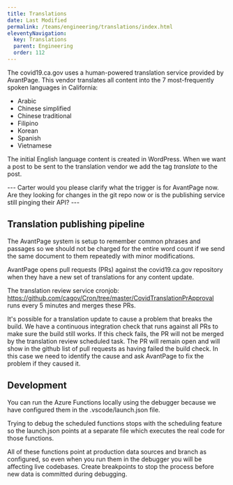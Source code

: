 ```yaml
---
title: Translations
date: Last Modified 
permalink: /teams/engineering/translations/index.html
eleventyNavigation:
  key: Translations
  parent: Engineering
  order: 112
---
```



The covid19.ca.gov uses a human-powered translation service provided by AvantPage. This vendor translates all content into the 7 most-frequently spoken languages in California:

* Arabic
* Chinese simplified
* Chinese traditional
* Filipino
* Korean
* Spanish
* Vietnamese

The initial English language content is created in WordPress. When we want a post to be sent to the translation vendor we add the tag _translate_ to the post.

--- Carter would you please clarify what the trigger is for AvantPage now. Are they looking for changes in the git repo now or is the publishing service still pinging their API? --- 

## Translation publishing pipeline

The AvantPage system is setup to remember common phrases and passages so we should not be charged for the entire word count if we send the same document to them repeatedly with minor modifications.

AvantPage opens pull requests (PRs) against the covid19.ca.gov repository when they have a new set of translations for any content update.

The translation review service cronjob: https://github.com/cagov/Cron/tree/master/CovidTranslationPrApproval runs every 5 minutes and merges these PRs.

It's possible for a translation update to cause a problem that breaks the build. We have a continuous integration check that runs against all PRs to make sure the build still works. If this check fails, the PR will not be merged by the translation review scheduled task. The PR will remain open and will show in the github list of pull requests as having failed the build check. In this case we need to identify the cause and ask AvantPage to fix the problem if they caused it.

## Development

You can run the Azure Functions locally using the debugger because we have configured them in the .vscode/launch.json file.

Trying to debug the scheduled functions stops with the scheduling feature so the launch.json points at a separate file which executes the real code for those functions.

All of these functions point at production data sources and branch as configured, so even when you run them in the debugger you will be affecting live codebases. Create breakpoints to stop the process before new data is committed during debugging.
